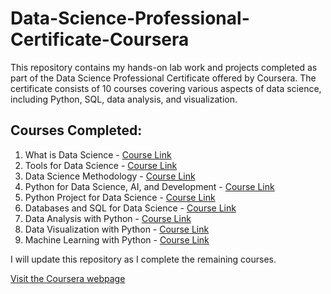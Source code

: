 # Data-Science-Professional-Certificate-Coursera
This repository contains my hands-on lab work and projects completed as part of the Data Science Professional Certificate offered by Coursera. The certificate consists of 10 courses covering various aspects of data science, including Python, SQL, data analysis, and visualization.

## Courses Completed:
1. What is Data Science - [Course Link](https://www.coursera.org/learn/what-is-datascience/home/module/1)
2. Tools for Data Science - [Course Link](https://www.coursera.org/learn/open-source-tools-for-data-science/home/module/1)
3. Data Science Methodology - [Course Link](https://www.coursera.org/learn/data-science-methodology/home/module/1)
4. Python for Data Science, AI, and Development - [Course Link](https://www.coursera.org/learn/python-for-applied-data-science-ai/home/module/1)
5. Python Project for Data Science - [Course Link](https://www.coursera.org/learn/python-project-for-data-science/home/module/1)
6. Databases and SQL for Data Science - [Course Link](https://www.coursera.org/learn/sql-data-science/home/module/1)
7. Data Analysis with Python - [Course Link](https://www.coursera.org/learn/data-analysis-with-python)
8. Data Visualization with Python - [Course Link](https://www.coursera.org/learn/python-for-data-visualization)
9. Machine Learning with Python - [Course Link](https://www.coursera.org/programs/career-academy-pilot-program-edg1k/learn/machine-learning-with-python?authProvider=c4c-northtexas)

I will update this repository as I complete the remaining courses.

[Visit the Coursera webpage](https://www.coursera.org/professional-certificates/ibm-data-science)
